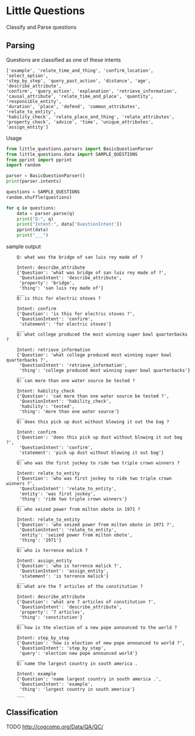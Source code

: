 # Little Questions

Classify and Parse questions

## Parsing

Questions are classified as one of these intents

    ['example', 'relate_time_and_thing', 'confirm_location', 'select_option', 
    'step_by_step', 'query_past_action', 'distance', 'age', 'describe_attribute', 
    'confirm', 'query_action', 'explanation', 'retrieve_information', 
    'causal_attribute', 'relate_time_and_place', 'quantity', 'responsible_entity', 
    'duration', 'place', 'defend', 'common_attributes', 'relate_to_entity', 
    'hability_check', 'relate_place_and_thing', 'relate_attributes', 
    'property_check', 'advice', 'time', 'unique_attributes', 'assign_entity']


Usage


```python
from little_questions.parsers import BasicQuestionParser
from little_questions.data import SAMPLE_QUESTIONS
from pprint import pprint
import random

parser = BasicQuestionParser()
print(parser.intents)

questions = SAMPLE_QUESTIONS
random.shuffle(questions)

for q in questions:
    data = parser.parse(q)
    print("Q:", q)
    print("Intent:", data['QuestionIntent'])
    pprint(data)
    print("___")
```

sample output

        Q: what was the bridge of san luis rey made of ?

        Intent: describe_attribute
        {'Question': 'what was bridge of san luis rey made of ?',
         'QuestionIntent': 'describe_attribute',
         'property': 'bridge',
         'thing': 'san luis rey made of'}
        ___
        Q: is this for electric stoves ?
        
        Intent: confirm
        {'Question': 'is this for electric stoves ?',
         'QuestionIntent': 'confirm',
         'statement': 'for electric stoves'}
        ___
        Q: what college produced the most winning super bowl quarterbacks ?
        
        Intent: retrieve_information
        {'Question': 'what college produced most winning super bowl quarterbacks ?',
         'QuestionIntent': 'retrieve_information',
         'thing': 'college produced most winning super bowl quarterbacks'}
        ___
        Q: can more than one water source be tested ?
        
        Intent: hability_check
        {'Question': 'can more than one water source be tested ?',
         'QuestionIntent': 'hability_check',
         'hability': 'tested',
         'thing': 'more than one water source'}
        ___
        Q: does this pick up dust without blowing it out the bag ?
        
        Intent: confirm
        {'Question': 'does this pick up dust without blowing it out bag ?',
         'QuestionIntent': 'confirm',
         'statement': 'pick up dust without blowing it out bag'}
        ___
        Q: who was the first jockey to ride two triple crown winners ?
        
        Intent: relate_to_entity
        {'Question': 'who was first jockey to ride two triple crown winners ?',
         'QuestionIntent': 'relate_to_entity',
         'entity': 'was first jockey',
         'thing': 'ride two triple crown winners'}
        ___
        Q: who seized power from milton obote in 1971 ?
        
        Intent: relate_to_entity
        {'Question': 'who seized power from milton obote in 1971 ?',
         'QuestionIntent': 'relate_to_entity',
         'entity': 'seized power from milton obote',
         'thing': '1971'}
        ___
        Q: who is terrence malick ?
        
        Intent: assign_entity
        {'Question': 'who is terrence malick ?',
         'QuestionIntent': 'assign_entity',
         'statement': 'is terrence malick'}
        ___
        Q: what are the 7 articles of the constitution ?
        
        Intent: describe_attribute
        {'Question': 'what are 7 articles of constitution ?',
         'QuestionIntent': 'describe_attribute',
         'property': '7 articles',
         'thing': 'constitution'}
        ___
        Q: how is the election of a new pope announced to the world ?
        
        Intent: step_by_step
        {'Question': 'how is election of new pope announced to world ?',
         'QuestionIntent': 'step_by_step',
         'query': 'election new pope announced world'}
        ___
        Q: name the largest country in south america .
        
        Intent: example
        {'Question': 'name largest country in south america .',
         'QuestionIntent': 'example',
         'thing': 'largest country in south america'}
        ___
                
        
## Classification

TODO http://cogcomp.org/Data/QA/QC/

